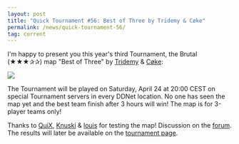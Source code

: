 ```yaml
---
layout: post
title: "Quick Tournament #56: Best of Three by Tridemy & Cøke"
permalink: /news/quick-tournament-56/
tag: current
---
```


I'm happy to present you this year's third Tournament, the Brutal (★★★✰✰) map "Best of Three" by [Tridemy](/mappers/Tridemy/) & [Cøke](/mappers/C-248-ke/):

[<img class="demo" src="/Best_of_Three.png" />](//forum.ddnet.tw/viewtopic.php?f=33&t=7131)

The Tournament will be played on Saturday, April 24 at 20:00 CEST on special Tournament servers in every DDNet location. No one has seen the map yet and the best team finish after 3 hours will win! The map is for 3-player teams only!

Thanks to [QuiX](/mappers/QuiX/), [Knuski](/mappers/Knuski/) & [louis](/mappers/louis/) for testing the map! Discussion on the [forum](//forum.ddnet.tw/viewtopic.php?f=33&t=7131). The results will later be available on the [tournament page](/tournaments/56/).
